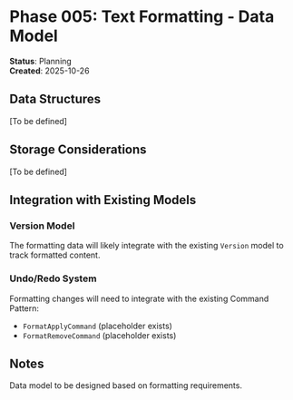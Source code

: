 # Phase 005: Text Formatting - Data Model

**Status**: Planning  
**Created**: 2025-10-26

## Data Structures

[To be defined]

## Storage Considerations

[To be defined]

## Integration with Existing Models

### Version Model
The formatting data will likely integrate with the existing `Version` model to track formatted content.

### Undo/Redo System
Formatting changes will need to integrate with the existing Command Pattern:
- `FormatApplyCommand` (placeholder exists)
- `FormatRemoveCommand` (placeholder exists)

## Notes

Data model to be designed based on formatting requirements.
